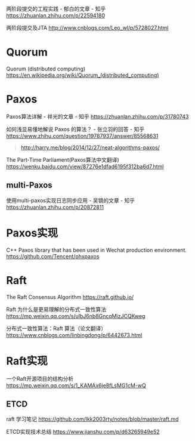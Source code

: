 

两阶段提交的工程实践 - 郁白的文章 - 知乎
https://zhuanlan.zhihu.com/p/22594180

两阶段提交及JTA http://www.cnblogs.com/Leo_wl/p/5728027.html

# Quorum

Quorum (distributed computing) https://en.wikipedia.org/wiki/Quorum_(distributed_computing)

# Paxos

Paxos算法详解 - 祥光的文章 - 知乎 https://zhuanlan.zhihu.com/p/31780743

如何浅显易懂地解说 Paxos 的算法？ - 张立羽的回答 - 知乎 https://www.zhihu.com/question/19787937/answer/85568631
> http://harry.me/blog/2014/12/27/neat-algorithms-paxos/

The Part-Time Parliament(Paxos算法中文翻译) https://wenku.baidu.com/view/87276e1dfad6195f312ba6d7.html

## multi-Paxos

使用multi-paxos实现日志同步应用 - 吴镝的文章 - 知乎
https://zhuanlan.zhihu.com/p/20872811

# Paxos实现

C++ Paxos library that has been used in Wechat production environment. https://github.com/Tencent/phxpaxos

# Raft

The Raft Consensus Algorithm https://raft.github.io/

Raft 为什么是更易理解的分布式一致性算法 https://mp.weixin.qq.com/s/ulbJ6nb8GncqMizJCQKweg

分布式一致性算法：Raft 算法（论文翻译） https://www.cnblogs.com/linbingdong/p/6442673.html

# Raft实现

一个Raft开源项目的结构分析 https://mp.weixin.qq.com/s/1_KAMAx6je8fLsMG1cM-wQ

## ETCD

raft 学习笔记 https://github.com/lkk2003rty/notes/blob/master/raft.md

ETCD实现技术总结 https://www.jianshu.com/p/d63265949e52
